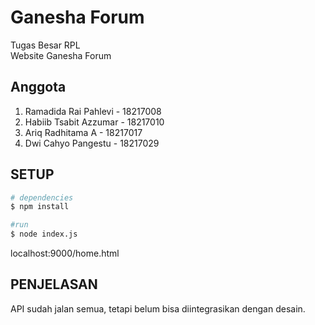 # Ganesha Forum
Tugas Besar RPL\
Website Ganesha Forum

## Anggota
1. Ramadida Rai Pahlevi - 18217008
2. Habiib Tsabit Azzumar - 18217010
3. Ariq Radhitama A - 18217017
4. Dwi Cahyo Pangestu - 18217029

## SETUP

```bash
# dependencies 
$ npm install

#run
$ node index.js
```

localhost:9000/home.html

## PENJELASAN

API sudah jalan semua, tetapi belum bisa diintegrasikan dengan desain.